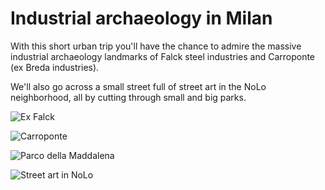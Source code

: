 # Industrial archaeology in Milan

With this short urban trip you'll have the chance to admire the massive industrial archaeology landmarks of Falck steel industries and Carroponte (ex Breda industries).

We'll also go across a small street full of street art in the NoLo neighborhood, all by cutting through small and big parks.

![Ex Falck](https://user-images.githubusercontent.com/4029499/82245417-35a3b080-9943-11ea-8129-74221b176f78.jpg)

![Carroponte](https://user-images.githubusercontent.com/4029499/82245414-34728380-9943-11ea-8ff0-9323c861ba61.jpg)

![Parco della Maddalena](https://lh3.ggpht.com/p/AF1QipMEr8FX3-toTxCHBejMbzL9gK4tZnly8XOPXbyc=s1536)

![Street art in NoLo](https://lh3.ggpht.com/p/AF1QipP7ZNnbe8mFijGyjCuH6uFNd2UZZoja93xFKdK9=s1536)
